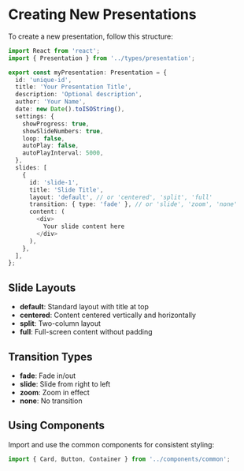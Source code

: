 # Creating New Presentations

To create a new presentation, follow this structure:

```typescript
import React from 'react';
import { Presentation } from '../types/presentation';

export const myPresentation: Presentation = {
  id: 'unique-id',
  title: 'Your Presentation Title',
  description: 'Optional description',
  author: 'Your Name',
  date: new Date().toISOString(),
  settings: {
    showProgress: true,
    showSlideNumbers: true,
    loop: false,
    autoPlay: false,
    autoPlayInterval: 5000,
  },
  slides: [
    {
      id: 'slide-1',
      title: 'Slide Title',
      layout: 'default', // or 'centered', 'split', 'full'
      transition: { type: 'fade' }, // or 'slide', 'zoom', 'none'
      content: (
        <div>
          Your slide content here
        </div>
      ),
    },
  ],
};
```

## Slide Layouts

- **default**: Standard layout with title at top
- **centered**: Content centered vertically and horizontally
- **split**: Two-column layout
- **full**: Full-screen content without padding

## Transition Types

- **fade**: Fade in/out
- **slide**: Slide from right to left
- **zoom**: Zoom in effect
- **none**: No transition

## Using Components

Import and use the common components for consistent styling:

```typescript
import { Card, Button, Container } from '../components/common';
```